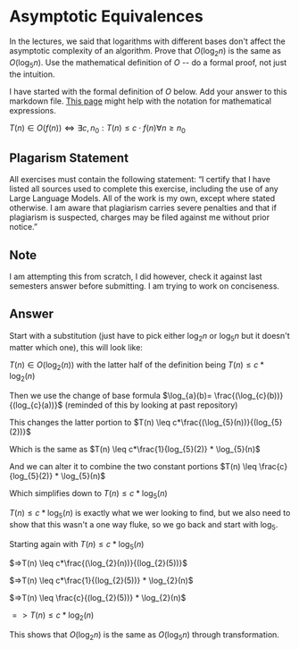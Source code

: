 # Asymptotic Equivalences

In the lectures, we said that logarithms with different bases don't affect the
asymptotic complexity of an algorithm. Prove that $O(\log_{2} n)$ is the same as
$O(\log_{5} n)$. Use the mathematical definition of $O$ -- do a formal proof,
not just the intuition.

I have started with the formal definition of $O$ below. Add your answer to this
markdown file. [This
page](https://docs.github.com/en/get-started/writing-on-github/working-with-advanced-formatting/writing-mathematical-expressions)
might help with the notation for mathematical expressions.

$T(n) \in O(f(n)) \iff \exists c, n_0: T(n) \leq c \cdot f(n) \forall n \geq n_0$

## Plagarism Statement

All exercises must contain the following statement:
“I certify that I have listed all sources used to complete this exercise, including the use
of any Large Language Models. All of the work is my own, except where stated
otherwise. I am aware that plagiarism carries severe penalties and that if plagiarism is
suspected, charges may be filed against me without prior notice.”

## Note
I am attempting this from scratch, I did however, check it against last semesters answer before submitting. I am trying to work on conciseness.

## Answer
Start with a substitution (just have to pick either $\log_{2} n$ or $\log_{5} n$ but it doesn't matter which one), this will look like:

$T(n) \in O(\log_{2}(n))$ with the latter half of the definition being $T(n) \leq c*\log_{2}(n)$

Then we use the change of base formula $\log_{a}(b)= \frac{(\log_{c}(b))}{(log_{c}(a))}$ (reminded of this by looking at past repository)

This changes the latter portion to $T(n) \leq c*\frac{(\log_{5}(n))}{(log_{5}(2))}$

Which is the same as $T(n) \leq c*\frac{1}{log_{5}(2)} * \log_{5}(n)$

And we can alter it to combine the two constant portions $T(n) \leq \frac{c}{log_{5}(2)} * \log_{5}(n)$

 Which simplifies down to $T(n) \leq c*\log_{5}(n)$ 

$T(n) \leq c*\log_{5}(n)$ is exactly what we wer looking to find, but we also need to show that this wasn't a one way fluke, so we go back and start with $\log_{5}$.

Starting again with $T(n) \leq c*\log_{5}(n)$

$=>T(n) \leq c*\frac{(\log_{2}(n))}{(log_{2}(5))}$

$=>T(n) \leq c*\frac{1}{(log_{2}(5))} * \log_{2}(n)$

$=>T(n) \leq \frac{c}{(log_{2}(5))} * \log_{2}(n)$

$=>T(n) \leq c*\log_{2}(n)$

This shows that $O(\log_{2} n)$ is the same as $O(\log_{5} n)$ through transformation.

